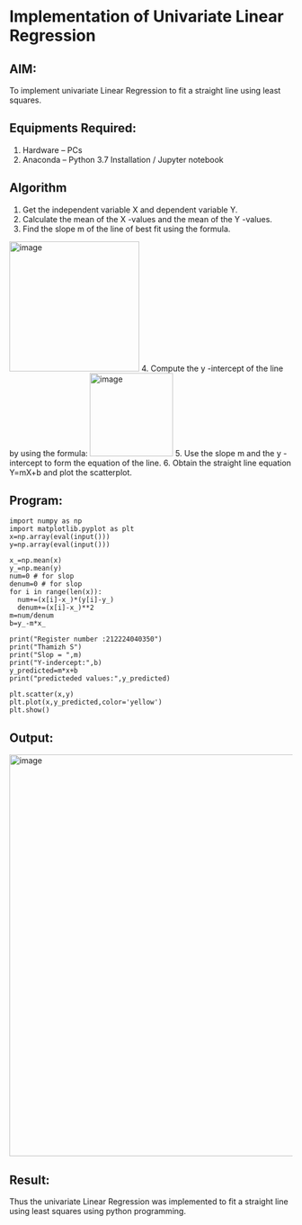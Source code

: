 # Implementation of Univariate Linear Regression
## AIM:
To implement univariate Linear Regression to fit a straight line using least squares.

## Equipments Required:
1. Hardware – PCs
2. Anaconda – Python 3.7 Installation / Jupyter notebook

## Algorithm
1. Get the independent variable X and dependent variable Y.
2. Calculate the mean of the X -values and the mean of the Y -values.
3. Find the slope m of the line of best fit using the formula. 
<img width="231" alt="image" src="https://user-images.githubusercontent.com/93026020/192078527-b3b5ee3e-992f-46c4-865b-3b7ce4ac54ad.png">
4. Compute the y -intercept of the line by using the formula:
<img width="148" alt="image" src="https://user-images.githubusercontent.com/93026020/192078545-79d70b90-7e9d-4b85-9f8b-9d7548a4c5a4.png">
5. Use the slope m and the y -intercept to form the equation of the line.
6. Obtain the straight line equation Y=mX+b and plot the scatterplot.

## Program:
```
import numpy as np
import matplotlib.pyplot as plt
x=np.array(eval(input()))
y=np.array(eval(input()))

x_=np.mean(x)
y_=np.mean(y)
num=0 # for slop
denum=0 # for slop 
for i in range(len(x)):
  num+=(x[i]-x_)*(y[i]-y_)
  denum+=(x[i]-x_)**2
m=num/denum
b=y_-m*x_

print("Register number :212224040350")
print("Thamizh S")
print("Slop = ",m)
print("Y-indercept:",b)
y_predicted=m*x+b
print("predicteded values:",y_predicted)

plt.scatter(x,y)
plt.plot(x,y_predicted,color='yellow')
plt.show()
```

## Output:
<img width="1006" height="714" alt="image" src="https://github.com/user-attachments/assets/01856b58-4aee-4b0e-a238-ce344f43ad96" />



## Result:
Thus the univariate Linear Regression was implemented to fit a straight line using least squares using python programming.
